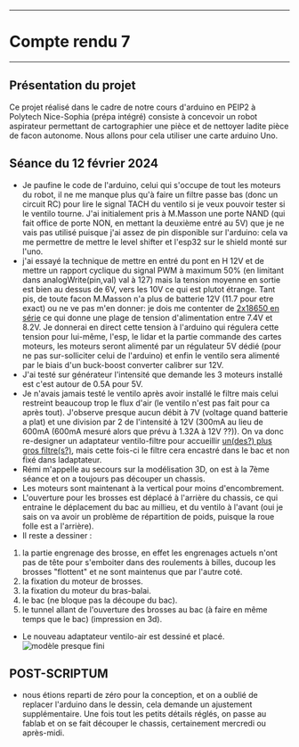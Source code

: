 *******************
# Compte rendu 7
*******************
## Présentation du projet
Ce projet réalisé dans le cadre de notre cours d'arduino en PEIP2 à Polytech Nice-Sophia (prépa intégré) consiste à concevoir un robot aspirateur permettant de cartographier une pièce et de nettoyer ladite pièce de facon autonome. Nous allons pour cela utiliser une carte arduino Uno.

## Séance du 12 février 2024
- Je paufine le code de l'arduino, celui qui s'occupe de tout les moteurs du robot, il ne me manque plus qu'à faire un filtre passe bas (donc un circuit RC) pour lire le signal TACH du ventilo si je veux pouvoir tester si le ventilo tourne. J'ai initialement pris à M.Masson une porte NAND (qui fait office de porte NON, en mettant la deuxième entré au 5V) que je ne vais pas utilisé puisque j'ai assez de pin disponible sur l'arduino: cela va me permettre de mettre le level shifter et l'esp32 sur le shield monté sur l'uno.
- j'ai essayé la technique de mettre en entré du pont en H 12V et de mettre un rapport cyclique du signal PWM à maximum 50% (en limitant dans analogWrite(pin,val) val à 127) mais la tension moyenne en sortie est bien au dessus de 6V, vers les 10V ce qui est plutot étrange. Tant pis, de toute facon M.Masson n'a plus de batterie 12V (11.7 pour etre exact) ou ne ve pas m'en donner: je dois me contenter de [2x18650 en série](/images/20240213_212542.heic) ce qui donne une plage de tension d'alimentation entre 7.4V et 8.2V. Je donnerai en direct cette tension à l'arduino qui régulera cette tension pour lui-même, l'esp, le lidar et la partie commande des cartes moteurs, les moteurs seront alimenté par un régulateur 5V dédié (pour ne pas sur-solliciter celui de l'arduino) et enfin le ventilo sera alimenté par le biais d'un buck-boost converter calibrer sur 12V.
- J'ai testé sur générateur l'intensité que demande les 3 moteurs installé est c'est autour de 0.5A pour 5V.
- Je n'avais jamais testé le ventilo après avoir installé le filtre mais celui restreint beaucoup trop le flux d'air (le ventilo n'est pas fait pour ca après tout). J'observe presque aucun débit à 7V (voltage quand batterie a plat) et une division par 2 de l'intensité à 12V (300mA au lieu de 600mA (600mA mesuré alors que prévu à 1.32A à 12V ??)). On va donc re-designer un adaptateur ventilo-filtre pour accueillir [un(des?) plus gros filtre(s?)](/images/20240213_212525.heic), mais cette fois-ci le filtre cera encastré dans le bac et non fixé dans ladaptateur.
- Rémi m'appelle au secours sur la modélisation 3D, on est à la 7ème séance et on a toujours pas découper un chassis.
- Les moteurs sont maintenant à la vertical pour moins d'encombrement.
- L'ouverture pour les brosses est déplacé à l'arrière du chassis, ce qui entraine le déplacement du bac au millieu, et du ventilo à l'avant (oui je sais on va avoir un problème de répartition de poids, puisque la roue folle est a l'arrière).
- Il reste a dessiner :
 1. la partie engrenage des brosse, en effet les engrenages actuels n'ont pas de tête pour s'emboiter dans des roulements à billes, ducoup les brosses "flottent" et ne sont maintenus que par l'autre coté.
 2. la fixation du moteur de brosses.
 3. la fixation du moteur du bras-balai.
 4. le bac (ne bloque pas la découpe du bac).
 5. le tunnel allant de l'ouverture des brosses au bac (à faire en même temps que le bac) (impression en 3d).
- Le nouveau adaptateur ventilo-air est dessiné et placé.
![](/images/Capture%20d'écran%202024-02-13%20212732.png "modèle presque fini")


## POST-SCRIPTUM
- nous étions reparti de zéro pour la conception, et on a oublié de replacer l'arduino dans le dessin, cela demande un ajustement supplémentaire. Une fois tout les petits détails réglés, on passe au fablab et on se fait découper le chassis, certainement mercredi ou après-midi.
